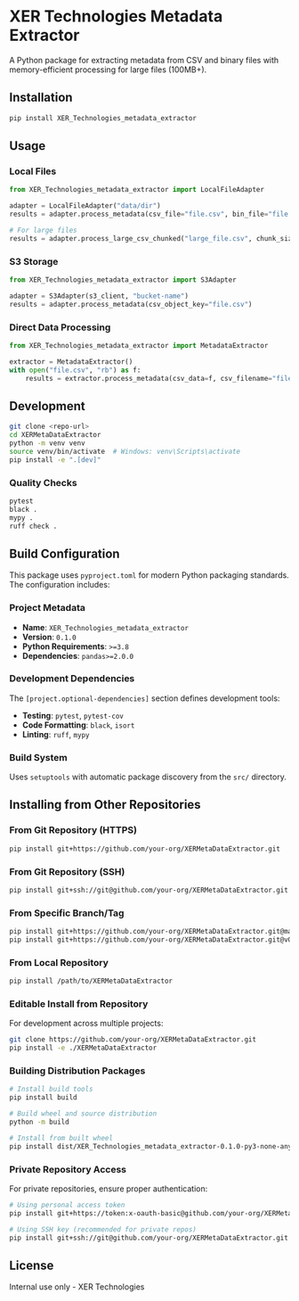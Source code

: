 # XER Technologies Metadata Extractor

A Python package for extracting metadata from CSV and binary files with memory-efficient processing for large files (100MB+).

## Installation

```bash
pip install XER_Technologies_metadata_extractor
```

## Usage

### Local Files
```python
from XER_Technologies_metadata_extractor import LocalFileAdapter

adapter = LocalFileAdapter("data/dir")
results = adapter.process_metadata(csv_file="file.csv", bin_file="file.bin")

# For large files
results = adapter.process_large_csv_chunked("large_file.csv", chunk_size=10000)
```

### S3 Storage
```python
from XER_Technologies_metadata_extractor import S3Adapter

adapter = S3Adapter(s3_client, "bucket-name")
results = adapter.process_metadata(csv_object_key="file.csv")
```

### Direct Data Processing
```python
from XER_Technologies_metadata_extractor import MetadataExtractor

extractor = MetadataExtractor()
with open("file.csv", "rb") as f:
    results = extractor.process_metadata(csv_data=f, csv_filename="file.csv")
```

## Development

```bash
git clone <repo-url>
cd XERMetaDataExtractor
python -m venv venv
source venv/bin/activate  # Windows: venv\Scripts\activate
pip install -e ".[dev]"
```

### Quality Checks
```bash
pytest
black .
mypy .
ruff check .
```

## Build Configuration

This package uses `pyproject.toml` for modern Python packaging standards. The configuration includes:

### Project Metadata
- **Name**: `XER_Technologies_metadata_extractor`
- **Version**: `0.1.0`
- **Python Requirements**: `>=3.8`
- **Dependencies**: `pandas>=2.0.0`

### Development Dependencies
The `[project.optional-dependencies]` section defines development tools:
- **Testing**: `pytest`, `pytest-cov`
- **Code Formatting**: `black`, `isort`
- **Linting**: `ruff`, `mypy`

### Build System
Uses `setuptools` with automatic package discovery from the `src/` directory.

## Installing from Other Repositories

### From Git Repository (HTTPS)
```bash
pip install git+https://github.com/your-org/XERMetaDataExtractor.git
```

### From Git Repository (SSH)
```bash
pip install git+ssh://git@github.com/your-org/XERMetaDataExtractor.git
```

### From Specific Branch/Tag
```bash
pip install git+https://github.com/your-org/XERMetaDataExtractor.git@main
pip install git+https://github.com/your-org/XERMetaDataExtractor.git@v0.1.0
```

### From Local Repository
```bash
pip install /path/to/XERMetaDataExtractor
```

### Editable Install from Repository
For development across multiple projects:
```bash
git clone https://github.com/your-org/XERMetaDataExtractor.git
pip install -e ./XERMetaDataExtractor
```

### Building Distribution Packages
```bash
# Install build tools
pip install build

# Build wheel and source distribution
python -m build

# Install from built wheel
pip install dist/XER_Technologies_metadata_extractor-0.1.0-py3-none-any.whl
```

### Private Repository Access
For private repositories, ensure proper authentication:
```bash
# Using personal access token
pip install git+https://token:x-oauth-basic@github.com/your-org/XERMetaDataExtractor.git

# Using SSH key (recommended for private repos)
pip install git+ssh://git@github.com/your-org/XERMetaDataExtractor.git
```

## License

Internal use only - XER Technologies
